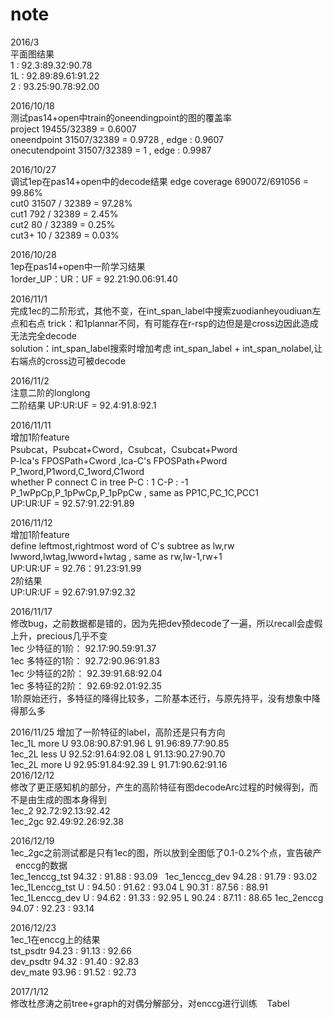 # note
2016/3  
平面图结果  
1  : 92.3:89.32:90.78  
1L : 92.89:89.61:91.22   
2  : 93.25:90.78:92.00  

2016/10/18  
测试pas14+open中train的oneendingpoint的图的覆盖率  
project 19455/32389 = 0.6007  
oneendpoint 31507/32389 = 0.9728 , edge : 0.9607  
onecutendpoint 31507/32389 = 1 , edge : 0.9987

2016/10/27  
调试1ep在pas14+open中的decode结果
edge coverage 690072/691056 = 99.86%  
cut0 31507 / 32389 = 97.28%  
cut1 792 / 32389 = 2.45%  
cut2 80 / 32389 = 0.25%  
cut3+ 10 / 32389 = 0.03%  

2016/10/28  
1ep在pas14+open中一阶学习结果  
1order_UP：UR：UF = 92.21:90.06:91.40  

2016/11/1  
完成1ec的二阶形式，其他不变，在int_span_label中搜索zuodianheyoudiuan左点和右点
trick：和1plannar不同，有可能存在r-rsp的边但是是cross边因此造成无法完全decode  
solution：int_span_label搜索时增加考虑 int_span_label + int_span_nolabel,让右端点的cross边可被decode  

2016/11/2  
注意二阶的longlong  
二阶结果 UP:UR:UF = 92.4:91.8:92.1  

2016/11/11  
增加1阶feature  
Psubcat，Psubcat+Cword，Csubcat，Csubcat+Pword  
P-lca's FPOSPath+Cword ,lca-C's FPOSPath+Pword   
P_1word,P1word,C_1word,C1word  
whether P connect C in tree P-C : 1 C-P : -1  
P_1wPpCp,P_1pPwCp,P_1pPpCw , same as PP1C,PC_1C,PCC1  
UP:UR:UF = 92.57:91.22:91.89  

2016/11/12  
增加1阶feature  
define leftmost,rightmost word of C's subtree as lw,rw  
lwword,lwtag,lwword+lwtag , same as rw,lw-1,rw+1  
UP:UR:UF = 92.76：91.23:91.99  
2阶结果  
UP:UR:UF = 92.67:91.97:92.32

2016/11/17  
修改bug，之前数据都是错的，因为先把dev预decode了一遍，所以recall会虚假上升，precious几乎不变  
1ec 少特征的1阶： 92.17:90.59:91.37  
1ec 多特征的1阶： 92.72:90.96:91.83  
1ec 少特征的2阶： 92.39:91.68:92.04  
1ec 多特征的2阶： 92.69:92.01:92.35  
1阶原始还行，多特征的降得比较多，二阶基本还行，与原先持平，没有想象中降得那么多  

2016/11/25
增加了一阶特征的label，高阶还是只有方向  
1ec_1L more  U 93.08:90.87:91.96 L 91.96:89.77:90.85  
1ec_2L less  U 92.52:91.64:92.08 L 91.13:90.27:90.70  
1ec_2L more  U 92.95:91.84:92.39 L 91.71:90.62:91.16   
2016/12/12  
修改了更正感知机的部分，产生的高阶特征有图decodeArc过程的时候得到，而不是由生成的图本身得到  
1ec_2 92.72:92.13:92.42  
1ec_2gc 92.49:92.26:92.38  

2016/12/19  
1ec_2gc之前测试都是只有1ec的图，所以放到全图低了0.1-0.2%个点，宣告破产  
enccg的数据  
1ec_1enccg_tst 94.32 : 91.88 : 93.09  
1ec_1enccg_dev 94.28 : 91.79 : 93.02  
1ec_1Lenccg_tst U : 94.50 : 91.62 : 93.04 L 90.31 : 87.56 : 88.91
1ec_1Lenccg_dev U : 94.62 : 91.33 : 92.95 L 90.24 : 87.11 : 88.65
1ec_2enccg 94.07 : 92.23 : 93.14  

2016/12/23  
1ec_1在enccg上的结果  
tst_psdtr 94.23 : 91.13 : 92.66  
dev_psdtr 94.32 : 91.40 : 92.83  
dev_mate  93.96 : 91.52 : 92.73  

2017/1/12  
修改杜彦涛之前tree+graph的对偶分解部分，对enccg进行训练
    Tabel
